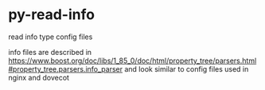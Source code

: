 # py-read-info
read info type config files


info files are described in https://www.boost.org/doc/libs/1_85_0/doc/html/property_tree/parsers.html#property_tree.parsers.info_parser
and look similar to config files used in nginx and dovecot

